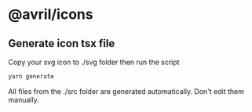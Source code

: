 # @avril/icons

## Generate icon tsx file

Copy your svg icon to ./svg folder then run the script

```bash
yarn generate
```

All files from the ./src folder are generated automatically.
Don't edit them manually.
